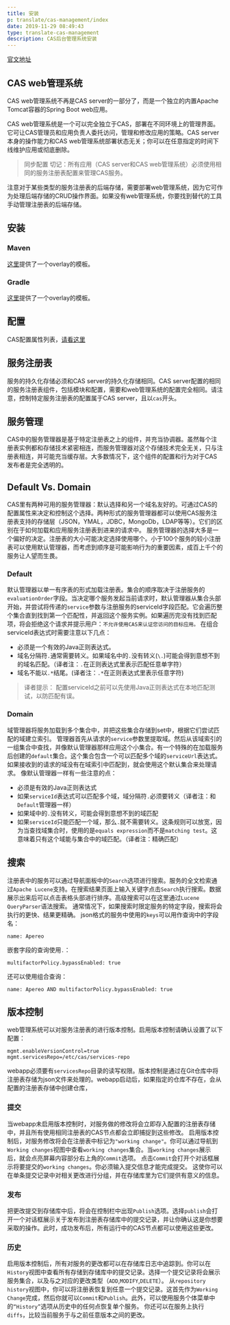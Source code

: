 ```yaml
---
title: 安装
p: translate/cas-management/index
date: 2019-11-29 08:49:43
type: translate-cas-management
description: CAS后台管理系统安装
---
```

[官文地址](https://apereo.github.io/cas-management/5.3.x/installation/Installing-ServicesMgmt-Webapp.html)
## CAS web管理系统

CAS web管理系统不再是CAS server的一部分了，而是一个独立的内置Apache Tomcat容器的Spring Boot web应用。

CAS web管理系统是一个可以完全独立于CAS，部署在不同环境上的管理界面。它可让CAS管理员和应用负责人委托访问，管理和修改应用的策略。CAS server本身的操作能力和CAS web管理系统部署状态无关；你可以在任意指定的时间下线维护应用或彻底删除。

> 同步配置
> 切记：所有应用（CAS server和CAS web管理系统）必须使用相同的服务注册表配置来管理CAS服务。

注意对于某些类型的服务注册表的后端存储，需要部署web管理系统，因为它可作为处理后端存储的CRUD操作界面。如果没有web管理系统，你要找到替代的工具手动管理注册表的后端存储。

## 安装
### Maven
[这里](https://github.com/apereo/cas-services-management-overlay)提供了一个overlay的模板。
### Gradle
[这里](https://github.com/apereo/cas-services-management--gradle-overlay)提供了一个overlay的模板。
## 配置
CAS配置属性列表，[请看这里](configuration.html) 
## 服务注册表
服务的持久化存储必须和CAS server的持久化存储相同。CAS server配置的相同的服务注册表组件，包括模块和配置，需要和web管理系统的配置完全相同。请注意，控制特定服务注册表的配置属于CAS server，且以`cas`开头。
## 服务管理
CAS中的服务管理器是基于特定注册表之上的组件，并充当协调器。虽然每个注册表实例都和存储技术紧密相连，而服务管理器对这个存储技术完全无关，只与注册表相连，并可能充当缓存层。大多数情况下，这个组件的配置和行为对于CAS发布者是完全透明的。
## Default Vs. Domain
CAS里有两种可用的服务管理器：默认选择和另一个域名友好的。可通过CAS的配置属性来决定和控制这个选择。两种形式的服务管理器都可以使用CAS服务注册表支持的存储层（JSON，YMAL，JDBC，MongoDb，LDAP等等）。它们的区别在于如何加载和应用服务注册表到进来的请求中。
服务管理器的选择大多是一个偏好的决定。注册表的大小可能决定选择使用哪个。小于100个服务的较小注册表可以使用默认管理器，而考虑到顺序是可能影响行为的重要因素，成百上千个的服务让人望而生畏。
### Default
默认管理器以单一有序表的形式加载注册表。集合的顺序取决于注册服务的`evaluationOrder`字段。当决定哪个服务发起当前请求时，默认管理器从集合头部开始，并尝试将传递的`service`参数与注册服务的serviceId字段匹配。它会遍历整个集合直到找到第一个匹配性，并返回这个服务实例。如果遍历完没有找到匹配项，将会拒绝这个请求并提示用户：`不允许使用CAS来认证您访问的目标应用。`
在组合serviceId表达式时需要注意以下几点：
* 必须是一个有效的Java正则表达式。
* 域名分隔符`.`通常需要转义。如果域名中的`.`没有转义(`\.`)可能会得到意想不到的域名匹配。（译者注：`.`在正则表达式里表示匹配任意单字符）
* 域名不能以`.*`结尾。(译者注：`.*`在正则表达式里表示任意字符)
> 译者提示：
> 配置serviceId之前可以先使用Java正则表达式在本地匹配测试，以防匹配有误。

### Domain
域管理器将服务加载到多个集合中，并把这些集合存储到set中，根据它们尝试匹配的域建立索引。
管理器首先从请求的`service`参数里提取域。然后从该域索引的一组集合中查找，并像默认管理器那样应用这个小集合。有一个特殊的在加载服务后创建的`default`集合。这个集合包含一个可以匹配多个域的`serviceUrl`表达式。如果接收到的请求的域没有在域索引中匹配到，就会使用这个默认集合来处理请求。
像默认管理器一样有一些注意的点：
* 必须是有效的Java正则表达式
* 如果`serviceId`表达式可以匹配多个域，域分隔符`.`必须要转义（译者注：和`Default`管理器一样）
* 如果域中的`.`没有转义，可能会得到意想不到的域匹配
* 如果`serviceId`只能匹配一个域，那么`.`就不需要转义。这条规则可以放宽，因为当查找域集合时，使用的是`equals expression`而不是`matching test`。这意味着只有这个域能与集合中的域匹配。（译者注：精确匹配）

## 搜索
注册表中的服务可以通过导航面板中的`Search`选项进行搜索。服务的全文检索通过`Apache Lucene`支持。在搜索结果页面上输入关键字点击`Search`执行搜索。数据展示出来后可以点击表格头部进行排序。高级搜索可以在这里通过`Lucene QueryParser`语法搜索。
通常情况下，如果搜索时限定服务的特定字段，搜索将会执行的更快、结果更精确。
json格式的服务中使用的`keys`可以用作查询中的字段名：
```properties
name: Apereo
```
嵌套字段的查询使用`.`：
```properties
multifactorPolicy.bypassEnabled: true
```
还可以使用组合查询：
```properties
name: Apereo AND multifactorPolicy.bypassEnabled: true
```
## 版本控制
web管理系统可以对服务注册表的进行版本控制。启用版本控制请确认设置了以下配置：
```properties
mgmt.enableVersionControl=true
mgmt.servicesRepo=/etc/cas/services-repo
```
webapp必须要有`servicesRepo`目录的读写权限。版本控制是通过在Git仓库中将注册表存储为json文件来处理的。webapp启动后，如果指定的仓库不存在，会从配置的注册表存储中创建仓库，

### 提交
当webapp未启用版本控制时，对服务做的修改将会立即存入配置的注册表存储中，并且所有使用相同注册表的CAS节点都会立即捕捉到这些修改。
启用版本控制后，对服务修改将会在注册表中标记为`"working change"`。你可以通过导航到`Working changes`视图中查看`working changes`集合。当`working changes`展示后，就会点亮屏幕内容部分右上角的`Commit`选项。
点击`Commit`会打开个对话框展示将要提交的`working changes`。你必须输入提交信息才能完成提交。
这使你可以在单条提交记录中对相关更改进行分组，并在存储库里为它们提供有意义的信息。

### 发布
把更改提交到存储库中后，将会在控制栏中出现`Publish`选项。选择`publish`会打开一个对话框展示关于发布到注册表存储库中的提交记录，并让你确认这是你想要采取的操作。此时，成功发布后，所有运行中的CAS节点都可以使用这些更改。

### 历史
启用版本控制后，所有对服务的更改都可以在存储库日志中追踪到。你可以在`History`视图中查看所有存储到存储库中的提交记录。选择一个提交记录将会展示服务集合，以及与之对应的更改类型（`ADD`,`MODIFY`,`DELETE`）。
从`repository history`视图中，你可以将注册表恢复到任意一个提交记录。这首先作为`Working Change`完成，然后你就可以`Commit`和`Publish`。此外，可以使用服务个体菜单中的`“History”`选项从历史中的任何点恢复单个服务。
你还可以在服务上执行`diffs`，比较当前服务于与之前任意版本之间的更改。




